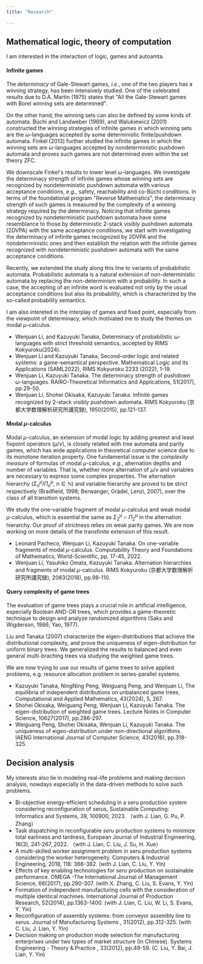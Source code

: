 ```yaml
---
title: "Research"

---
```

##  Mathematical logic, theory of computation

I am interested in the interaction of logic, games and autoamta.

#### Infinite games  

The *determinacy* of Gale-Stewart games, *i.e.*, one of the two players has a winning strategy, has been intensively studied. One of the celebrated results due to  D.A. Martin (1975) states that "All the Gale-Stewart games with Borel winning sets are determined". 

On the other hand, the winning sets can also be defined by some kinds of automata. Büchi and Landweber (1969), and  Walukiewicz (2001) constructed the winning strategies of infinite games in which winning sets are the $\omega$-languages accepted by some deterministic finite/pushdown automata. Finkel (2013) further studied the infinite games in which the winning sets are $\omega$-languages accepted by nondeterministic pushdown automata and proves such games are not determined even within the set theory $\mathsf{ZFC}$.

We downscale Finkel's results to lower level $\omega$-languages. We investigate the determinacy strength of infinite games whose winning sets are recognized by nondeterministic pushdown automata with various acceptance conditions, *e.g.*, safety, reachability and co-Büchi conditions. In terms of the foundational program "Reverse Mathematics", the determinacy strength of such games is measured by the complexity of a winning strategy required by the determinacy. Noticing that infinite games recognized by nondeterministic pushdown automata have some resemblance to those by deterministic 2-stack visibly pushdown automata (2DVPA) with the same acceptance conditions, we start with investigating the determinacy of infinite games recognized by 2DVPA and the nondeterministic ones and then establish the relation with the infinite games recognized with nondeterministic pushdown automata with the same acceptance conditions. 

Recently, we extended the study along this line to variants of probabilistic automata. Probabilistic automata is a natural extension of non-deterministic automata by replacing the non-determinism with a probability. In such a case, the accepting of an infinite word is evaluated not only by the usual acceptance conditions but also its probability, which is characterized by the so-called probability semantics.

I am also intereted in the interplay of games and fixed point, especially from the viewpoint of determinacy, which motivated me to study the themes on modal $\mu$-calculus.

- Wenjuan Li, and Kazuyuki Tanaka, Determinacy of probabilistic ω-languages with strict threshold semantics, accepted by RIMS Kokyuroku(2024).
- Wenjuan Li and Kazuyuki Tanaka, Second-order logic and related systems: a game-semantical perspective. Mathematical Logic and its Applications (SAML2022), RIMS Kokyuroku 2233 (2022), 1-19.
- Wenjuan Li, Kazuyuki Tanaka. The determinacy strength of pushdown $\omega$-languages. RAIRO-Theoretical Informatics and Applications,  51(2017), pp.29-50.
- Wenjuan Li, Shohei Okisaka, Kazuyuki Tanaka. Infinite games recognized by 2-stack visibly pushdown automata. RIMS Kokyuroku (京都大学数理解析研究所講究録), 1950(2015), pp.121-137.


#### Modal $\mu$-calculus 

Modal $\mu$-calculus, an extension of modal logic by adding greatest and least fixpoint operators ($\mu$/$\nu$), is closely related with tree automata and parity games, which has wide applications in theoretical computer science due to its monotone iteration  property. One fundamental issue is the *complexity measure* of formulas of modal $\mu$-calculus, *e.g.*, alternation depths and number of variables. That is, whether more alternation of $\mu/ \nu$ and variables are necessary to express some complex properties. The alternation hierarchy ($\Sigma^{\mu}_n$/$\Pi^{\mu}_n$, $n\in \mathbb{N}$) and variable hierarchy are proved to be strict respectively (Bradfield, 1998; Berwanger, Grädel, Lenzi, 2007), over the class of all transition systems.

We study the one-variable fragment of modal $\mu$-calculus and weak modal $\mu$-calculus, which is essential the same as $\Sigma^{\mu}_2\cap \Pi^{\mu}_2$ in the alternation hierarchy. Our proof of strictness relies on weak parity games. We are now working on  more details of the transfinite extension of this result.

- Leonard Pacheco, Wenjuan Li, Kazuyuki Tanaka. On one-variable fragments of modal $\mu$-calculus. Computability Theory and Foundations of Mathematics, World-Scientific, pp. 17-45, 2022.
- Wenjuan Li, Yasuhiko Omata, Kazuyuki Tanaka. Alternation hierarchies and fragments of modal $\mu$-calculus. RIMS Kokyuroku (京都大学数理解析研究所講究録), 2083(2018), pp.98-110.



#### Query complexity of game trees 

The evaluation of game trees plays a crucial role in artificial intelligence, especially Boolean AND-OR trees, which provides a game-theoretic technique to design and analyze randomized algorithms (Saks and Wigderson, 1986; Yao, 1977). 

Liu and Tanaka (2007) characterize the eigen-distributions that achieve the distributional complexity, and prove the uniqueness of eigen-distribution for uniform binary trees. We generalized the results to balanced and even general multi-braching trees via studying the weighted game trees.

We are now trying to use our results of game trees to solve applied problems, e.g. resource allocation problem in series-parallel systems.

- Kazuyuki Tanaka, NingNing Peng, Weiguang Peng, and Wenjuan Li, The equilibria of independent distributions on unbalanced game trees, Computational and Applied Mathematics, 43(2024), 5, 267.
- Shohei Okisaka, Weiguang Peng, Wenjuan Li, Kazuyuki Tanaka. The eigen-distribution of weighted game trees. Lecture Notes in Computer Science,  10627(2017), pp.286-297.
- Weiguang Peng, Shohei Okisaka, Wenjuan Li, Kazuyuki Tanaka. The uniqueness of eigen-distribution under non-directional algorithms. IAENG International Journal of Computer Science, 43(2016), pp.318-325.

##  Decision analysis

My interests also lie in modeling real-life problems and making decision analysis, nowdays especially in the data-driven methods to solve such problems.

- Bi-objective energy-efficient scheduling in a seru production system considering reconfiguration of serus, Sustainable Computing: Informatics and Systems, 39, 100900, 2023. （with  J. Lian, G. Pu, P. Zhang）
- Task dispatching in reconfigurable *seru* production systems to minimize total earliness and tardness, European Journal of Industrial Engineering, 16(3), 241-267, 2022. （with  J. Lian, C. Liu,  J. Su, H. Xue）
- A multi-skilled worker assignment problem in seru production systems considering the worker heterogeneity. Computers & Industrial Engineering, 2018, 118: 366-382. (with J. Lian, C. Liu, Y. Yin)
- Effects of key enabling technologies for *seru* production on sustainable performance. OMEGA -The International Journal of Management Science, 66(2017), pp.290-307. (with X. Zhang, C. Liu, S. Evans, Y. Yin)
- Formation of independent manufacturing cells with the consideration of multiple identical machines.  International Journal of Production Research, 52(2014), pp.1363-1400. (with J. Lian, C. Liu, W. Li, S. Evans, Y. Yin)
- Reconfiguration of assembly systems: from conveyor assembly line to *seru*s.  Journal of Manufacturing Systems , 31(2012), pp.312-325. (with C. Liu, J. Lian, Y. Yin)
- Decision making on production mode selection for manufacturing enterprises under two types of market structure (In Chinese).  Systems Engineering - Theory \& Practice , 33(2012), pp.49-59. (C. Liu, Y. Bai, J. Lian, Y. Yin)
